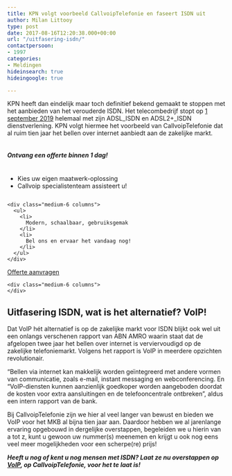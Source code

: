 ```yaml
---
title: KPN volgt voorbeeld CallvoipTelefonie en faseert ISDN uit
author: Milan Littooy
type: post
date: 2017-08-16T12:20:38.000+00:00
url: "/uitfasering-isdn/"
contactpersoon:
- 1997
categories:
- Meldingen
hideinsearch: true
hideingoogle: true

---
```

KPN heeft dan eindelijk maar toch definitief bekend gemaakt te stoppen met het aanbieden van het verouderde ISDN. Het telecombedrijf stopt op <a href="https://www.kpn-wholesale.com/kpn-wholesale/nieuws/laatste-nieuws/end-of-life-wba-adsl_isdn-en-adsl2_isdn-per-1-maart-2020.htm" target="_blank">1 september 2019</a> helemaal met zijn ADSL\_ISDN en ADSL2+\_ISDN dienstverlening. KPN volgt hiermee het voorbeeld van CallvoipTelefonie dat al ruim tien jaar het bellen over internet aanbiedt aan de zakelijke markt.

<!--more-->

<div class="callout">
  <div class="row columns">
    <h5>
      Ontvang een offerte binnen 1 dag!
    </h5>
  </div>
  
  <div class="row">
    <div class="medium-6 columns">
      <ul>
        <li>
          Kies uw eigen maatwerk-oplossing
        </li>
        <li>
          Callvoip specialistenteam assisteert u!
        </li>
      </ul>
    </div>
    
    <div class="medium-6 columns">
      <ul>
        <li>
          Modern, schaalbaar, gebruiksgemak
        </li>
        <li>
          Bel ons en ervaar het vandaag nog!
        </li>
      </ul>
    </div>
  </div>
  
  <div class="row">
    <div class="medium-6 columns">
      <a class="button expanded" href="/offerteaanvragen" target="">Offerte aanvragen</a>
    </div>
    
    <div class="medium-6 columns">
    </div>
  </div>
</div>

## Uitfasering ISDN, wat is het alternatief? VoIP!

Dat VoIP hét alternatief is op de zakelijke markt voor ISDN blijkt ook wel uit een onlangs verschenen rapport van ABN AMRO waarin staat dat de afgelopen twee jaar het bellen over internet is verviervoudigd op de zakelijke telefoniemarkt. Volgens het rapport is VoIP in meerdere opzichten revolutionair.</br>
   
“Bellen via internet kan makkelijk worden geïntegreerd met andere vormen van communicatie, zoals e-mail, instant messaging en webconferencing. En “VoIP-diensten kunnen aanzienlijk goedkoper worden aangeboden doordat de kosten voor extra aansluitingen en de telefooncentrale ontbreken”, aldus een intern rapport van de bank. </br>
  
Bij CallvoipTelefonie zijn we hier al veel langer van bewust en bieden we VoIP voor het MKB al bijna tien jaar aan. Daardoor hebben we al jarenlange ervaring opgebouwd in dergelijke overstappen, begeleiden we u hierin van a tot z, kunt u gewoon uw nummer(s) meenemen en krijgt u ook nog eens veel meer mogelijkheden voor een scherpe(re) prijs!</br>
  
_**Heeft u nog of kent u nog mensen met ISDN? Laat ze nu overstappen op <a href="https://www.callvoiptelefonie.nl/hosted-voip/" target="_blank">VoIP</a>, op CallvoipTelefonie, voor het te laat is!**_ 

</br>